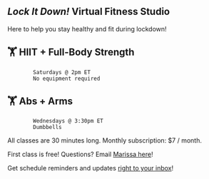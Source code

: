 ## _Lock It Down!_ Virtual Fitness Studio

Here to help you stay healthy and fit during lockdown!

## 🏋 HIIT + Full-Body Strength 
            Saturdays @ 2pm ET
            No equipment required
## 🏋 Abs + Arms
            Wednesdays @ 3:30pm ET
            Dumbbells
     
All classes are 30 minutes long. Monthly subscription: $7 / month.

First class is free! Questions? Email <a href="mailto: gone.incognita@gmail.com">Marissa here</a>!

Get schedule reminders and updates <a href="https://92de92d7.sibforms.com/serve/MUIEAOY4vhOilzi3juOZdrzVgdkAQvRrGkF0ZZQsO-gWlyDXHzcZuqsp2hdms624oRMI4Dx5fZP3SWCKbw-                 4U2rdRpVMbzwAysiRnrwW4Hhjzzlcbs5noAUi2H4EdasDRvZczpgb18tQVSOk6dF-wNTi90FaSrTJ62KzBfzEW0cMVfBzwaNt1F9UgAtjb8urmz1EXCwYq75kkEsK" target="_blank">right to your inbox</a>!

